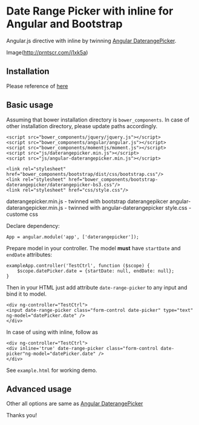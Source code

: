 # Date Range Picker with inline for Angular and Bootstrap

Angular.js directive with inline by twinning [Angular DaterangePicker](https://github.com/fragaria/angular-daterangepicker).

Image(http://prntscr.com/j1xk5a)

## Installation

Please reference of [here](https://github.com/fragaria/angular-daterangepicker)

## Basic usage
Assuming that bower installation directory is `bower_components`. In case of other installation directory, please update paths accordingly.

```
<script src="bower_components/jquery/jquery.js"></script>
<script src="bower_components/angular/angular.js"></script>
<script src="bower_components/momentjs/moment.js"></script>
<script src="js/daterangepicker.min.js"></script>
<script src="js/angular-daterangepicker.min.js"></script>

<link rel="stylesheet" href="bower_components/bootstrap/dist/css/bootstrap.css"/>
<link rel="stylesheet" href="bower_components/bootstrap-daterangepicker/daterangepicker-bs3.css"/>
<link rel="stylesheet" href="css/style.css"/>
```
daterangepicker.min.js - twinned with bootstrap daterangepikcer
angular-daterangepicker.min.js - twinned with angular-daterangepicker
style.css  - custome css

Declare dependency:

```
App = angular.module('app', ['daterangepicker']);
```

Prepare model in your controller. The model **must** have `startDate` and `endDate` attributes:

```
exampleApp.controller('TestCtrl', function ($scope) {
	$scope.datePicker.date = {startDate: null, endDate: null};
}
```


Then in your HTML just add attribute `date-range-picker` to any input and bind it to model.

```
<div ng-controller="TestCtrl">
<input date-range-picker class="form-control date-picker" type="text" ng-model="datePicker.date" />
</div>
```

In case of using with inline, follow as

```
<div ng-controller="TestCtrl">
<div inline='true' date-range-picker class="form-control date-picker"ng-model="datePicker.date" />
</div>
```

See `example.html` for working demo.

## Advanced usage
 Other all options are same as [Angular DaterangePicker](https://github.com/fragaria/angular-daterangepicker)

Thanks you!